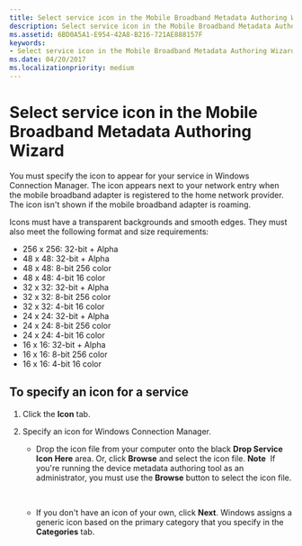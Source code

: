 ```yaml
---
title: Select service icon in the Mobile Broadband Metadata Authoring Wizard
description: Select service icon in the Mobile Broadband Metadata Authoring Wizard
ms.assetid: 6BD0A5A1-E954-42A8-B216-721AE888157F
keywords:
- Select service icon in the Mobile Broadband Metadata Authoring Wizard
ms.date: 04/20/2017
ms.localizationpriority: medium
---
```


# Select service icon in the Mobile Broadband Metadata Authoring Wizard


You must specify the icon to appear for your service in Windows Connection Manager. The icon appears next to your network entry when the mobile broadband adapter is registered to the home network provider. The icon isn't shown if the mobile broadband adapter is roaming.

Icons must have a transparent backgrounds and smooth edges. They must also meet the following format and size requirements:

-   256 x 256: 32-bit + Alpha
-   48 x 48: 32-bit + Alpha
-   48 x 48: 8-bit 256 color
-   48 x 48: 4-bit 16 color
-   32 x 32: 32-bit + Alpha
-   32 x 32: 8-bit 256 color
-   32 x 32: 4-bit 16 color
-   24 x 24: 32-bit + Alpha
-   24 x 24: 8-bit 256 color
-   24 x 24: 4-bit 16 color
-   16 x 16: 32-bit + Alpha
-   16 x 16: 8-bit 256 color
-   16 x 16: 4-bit 16 color

## <span id="To_specify_an_icon_for_a_service"></span><span id="to_specify_an_icon_for_a_service"></span><span id="TO_SPECIFY_AN_ICON_FOR_A_SERVICE"></span>To specify an icon for a service


1.  Click the **Icon** tab.
2.  Specify an icon for Windows Connection Manager.

    -   Drop the icon file from your computer onto the black **Drop Service Icon Here** area. Or, click **Browse** and select the icon file.
        **Note**  If you're running the device metadata authoring tool as an administrator, you must use the **Browse** button to select the icon file.

         

    -   If you don't have an icon of your own, click **Next**. Windows assigns a generic icon based on the primary category that you specify in the **Categories** tab.

 

 





